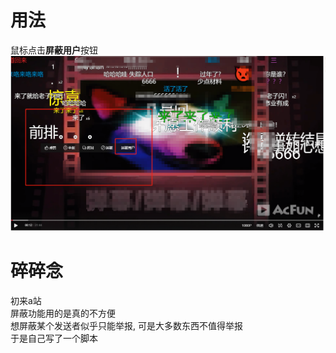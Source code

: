# 用法

鼠标点击**屏蔽用户**按钮
![demo](https://github.com/NiaoBlush/acfun-block-danmaku-sender/blob/master/readme/1.png?raw=true)

# 碎碎念

初来a站  
屏蔽功能用的是真的不方便  
想屏蔽某个发送者似乎只能举报, 可是大多数东西不值得举报  
于是自己写了一个脚本
